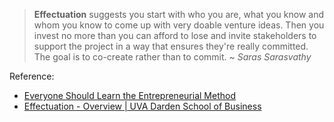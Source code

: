 >**Effectuation** suggests you start with who you are, what you know and whom you know to come up with very doable venture ideas. Then you invest no more than you can afford to lose and invite stakeholders to support the project in a way that ensures they're really committed. The goal is to co-create rather than to commit.
>~ *Saras Sarasvathy* 

Reference: 
- [Everyone Should Learn the Entrepreneurial Method](https://hbr.org/2012/03/everyone-should-learn-the-entr)
- [Effectuation - Overview | UVA Darden School of Business](https://www.darden.virginia.edu/effectuation)
